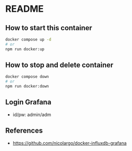 # README
## How to start this container

```bash
docker compose up -d
# or
npm run docker:up
```

## How to stop and delete container

```bash
docker compose down
# or
npm run docker:down
```

## Login Grafana

- id/pw: admin/adm

## References

- <https://github.com/nicolargo/docker-influxdb-grafana>
